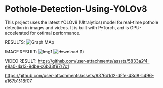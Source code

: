 # Pothole-Detection-Using-YOLOv8
This project uses the latest YOLOv8 (Ultralytics) model for real-time pothole detection in images and videos. It is built with PyTorch, and is GPU-accelerated for optimal performance.

RESULTS:
![Graph MAp](https://github.com/user-attachments/assets/9c3b6d91-3abc-466c-8767-569a03acb7c9)

IMAGE RESULT:
![Img1](https://github.com/user-attachments/assets/bd727e01-dde5-48fb-8c5d-566b80052dba)
![download (1)](https://github.com/user-attachments/assets/519a9859-274b-4fea-be4a-5e316bc5a8e1)

VIDEO RESULT:
https://github.com/user-attachments/assets/5833a2f4-e8a0-4a13-9dbe-c6b33f97a7c1


https://github.com/user-attachments/assets/9376d1d2-d9fe-43d8-b496-a167b1518f07


